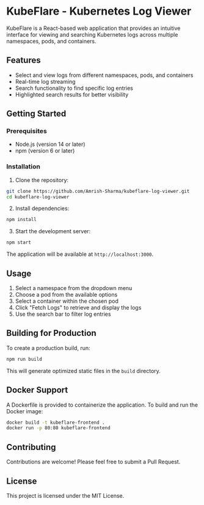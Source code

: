 # KubeFlare - Kubernetes Log Viewer

KubeFlare is a React-based web application that provides an intuitive interface for viewing and searching Kubernetes logs across multiple namespaces, pods, and containers.

## Features

- Select and view logs from different namespaces, pods, and containers
- Real-time log streaming
- Search functionality to find specific log entries
- Highlighted search results for better visibility

## Getting Started

### Prerequisites

- Node.js (version 14 or later)
- npm (version 6 or later)

### Installation

1. Clone the repository:

```bash
git clone https://github.com/Amrish-Sharma/kubeflare-log-viewer.git
cd kubeflare-log-viewer
```

2. Install dependencies:

```bash
npm install
```

3. Start the development server:

```bash
npm start
```

The application will be available at `http://localhost:3000`.

## Usage

1. Select a namespace from the dropdown menu
2. Choose a pod from the available options
3. Select a container within the chosen pod
4. Click "Fetch Logs" to retrieve and display the logs
5. Use the search bar to filter log entries

## Building for Production

To create a production build, run:

```bash
npm run build
```

This will generate optimized static files in the `build` directory.

## Docker Support

A Dockerfile is provided to containerize the application. To build and run the Docker image:

```bash
docker build -t kubeflare-frontend .
docker run -p 80:80 kubeflare-frontend
```

## Contributing

Contributions are welcome! Please feel free to submit a Pull Request.

## License

This project is licensed under the MIT License.